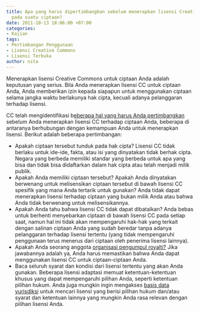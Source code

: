 ```yaml
---
title: Apa yang harus dipertimbangkan sebelum menerapkan lisensi Creative Commons
  pada suatu ciptaan?
date: 2011-10-13 18:06:00 +07:00
categories:
- Kajian
tags:
- Pertimbangan Penggunaan
- Lisensi Creative Commons
- Lisensi Terbuka
author: nita
---
```


Menerapkan lisensi Creative Commons untuk ciptaan Anda adalah keputusan yang serius. Bila Anda menerapkan lisensi CC untuk ciptaan Anda, Anda memberikan izin kepada siapapun untuk menggunakan ciptaan selama jangka waktu berlakunya hak cipta, kecuali adanya pelanggaran terhadap lisensi.

CC telah mengidentifikasi b[eberapa hal yang harus Anda pertimbangkan](http://wiki.creativecommons.org/Before_Licensing) sebelum Anda menerapkan lisensi CC terhadap ciptaan Anda, beberapa di antaranya berhubungan dengan kemampuan Anda untuk menerapkan lisensi. Berikut adalah beberapa pertimbangan:

* Apakah ciptaan tersebut tunduk pada hak cipta? Lisensi CC tidak berlaku untuk ide-ide, fakta, atau isi yang dinyatakan tidak berhak cipta. Negara yang berbeda memiliki standar yang berbeda untuk apa yang bisa dan tidak bisa didaftarkan dalam hak cipta atau telah menjadi milik publik.
* Apakah Anda memiliki ciptaan tersebut? Apakah Anda dinyatakan berwenang untuk melisensikan ciptaan tersebut di bawah lisensi CC spesifik yang mana Anda tertarik untuk gunakan? Anda tidak dapat menerapkan lisensi terhadap ciptaan yang bukan milik Anda atau bahwa Anda tidak berwenang untuk melisensikannya.
* Apakah Anda tahu bahwa lisensi CC tidak dapat dibatalkan? Anda bebas untuk berhenti menyebarkan ciptaan di bawah lisensi CC pada setiap saat, namun hal ini tidak akan mempengaruhi hak-hak yang terkait dengan salinan ciptaan Anda yang sudah beredar tanpa adanya pelanggaran terhadap lisensi tertentu (yang tidak mempengaruhi penggunaan terus menerus dari ciptaan oleh penerima lisensi lainnya).
* Apakah Anda seorang anggota [organisasi pengumpul royalti?](http://wiki.creativecommons.org/Before_Licensing) Jika jawabannya adalah ya, Anda harus memastikan bahwa Anda dapat menggunakan lisensi CC untuk ciptaan-ciptaan Anda.
* Baca seluruh syarat dan kondisi dari lisensi tertentu yang akan Anda gunakan. Beberapa lisensi adaptasi memuat ketentuan-ketentuan khusus yang dapat mempengaruhi pilihan Anda, seperti ketentuan pilihan hukum. Anda juga mungkin ingin mengakses [basis data yurisdiksi](http://wiki.creativecommons.org/Jurisdiction_Database) untuk mencari lisensi yang berisi pilihan hukum dan/atau syarat dan ketentuan lainnya yang mungkin Anda rasa relevan dengan pilihan lisensi Anda.
